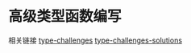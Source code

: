# 高级类型函数编写

相关链接
[type-challenges](https://github.com/type-challenges/type-challenges)
[type-challenges-solutions](https://github.com/ghaiklor/type-challenges-solutions)